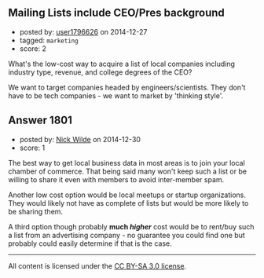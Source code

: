 ## Mailing Lists include CEO/Pres background

- posted by: [user1796626](https://stackexchange.com/users/1500029/user1796626) on 2014-12-27
- tagged: `marketing`
- score: 2

What's the low-cost way to acquire a list of local companies including industry type, revenue, and college degrees of the CEO? 

We want to target companies headed by engineers/scientists. They don't have to be tech companies - we want to market by 'thinking style'.


## Answer 1801

- posted by: [Nick Wilde](https://stackexchange.com/users/454046/nick-wilde) on 2014-12-30
- score: 1

The best way to get local business data in most areas is to join your local chamber of commerce. That being said many won't keep such a list or be willing to share it even with members to avoid inter-member spam. 

Another low cost option would be local meetups or startup organizations. They would likely not have as complete of lists but would be more likely to be sharing them.

A third option though probably **much *higher*** cost would be to rent/buy such a list from an advertising company - no guarantee you could find one but probably could easily determine if that is the case.



---

All content is licensed under the [CC BY-SA 3.0 license](https://creativecommons.org/licenses/by-sa/3.0/).
